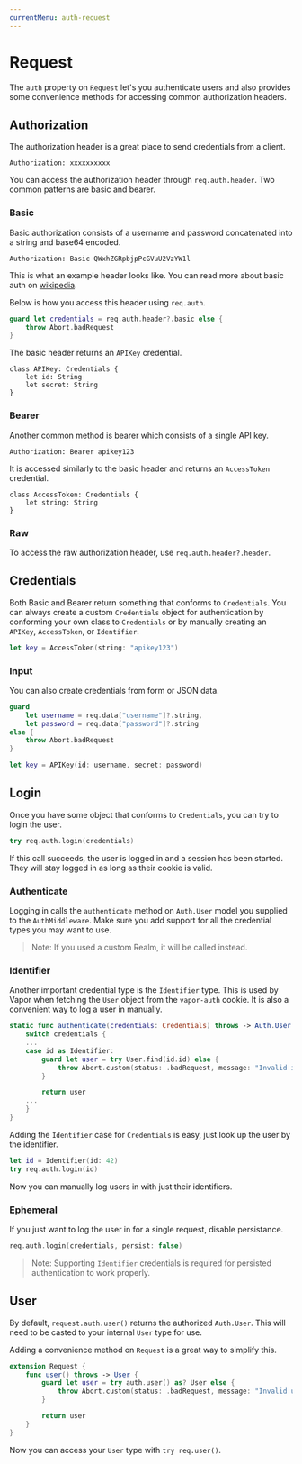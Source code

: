 ```yaml
---
currentMenu: auth-request
---
```


# Request

The `auth` property on `Request` let's you authenticate users and also provides some convenience methods for accessing common authorization headers.

## Authorization

The authorization header is a great place to send credentials from a client. 

```
Authorization: xxxxxxxxxx
```

You can access the authorization header through `req.auth.header`. Two common patterns are basic and bearer.

### Basic

Basic authorization consists of a username and password concatenated into a string and base64 encoded.

```
Authorization: Basic QWxhZGRpbjpPcGVuU2VzYW1l
```

This is what an example header looks like. You can read more about basic auth on [wikipedia](https://en.wikipedia.org/wiki/Basic_access_authentication).

Below is how you access this header using `req.auth`.

```swift
guard let credentials = req.auth.header?.basic else {
    throw Abort.badRequest
}
```

The basic header returns an `APIKey` credential.

```
class APIKey: Credentials {
	let id: String
	let secret: String
}
```

### Bearer

Another common method is bearer which consists of a single API key.

```
Authorization: Bearer apikey123
```

It is accessed similarly to the basic header and returns an `AccessToken` credential.

```
class AccessToken: Credentials {
	let string: String
}
```

### Raw

To access the raw authorization header, use `req.auth.header?.header`.

## Credentials

Both Basic and Bearer return something that conforms to `Credentials`. You can always create a custom `Credentials` object for authentication by conforming your own class to `Credentials` or by manually creating an `APIKey`, `AccessToken`, or `Identifier`.

```swift
let key = AccessToken(string: "apikey123")
```

### Input

You can also create credentials from form or JSON data.

```swift
guard 
	let username = req.data["username"]?.string,
	let password = req.data["password"]?.string
else {
	throw Abort.badRequest
}

let key = APIKey(id: username, secret: password)
```

## Login

Once you have some object that conforms to `Credentials`, you can try to login the user.

```swift
try req.auth.login(credentials)
```

If this call succeeds, the user is logged in and a session has been started. They will stay logged in as long as their cookie is valid.

### Authenticate

Logging in calls the `authenticate` method on `Auth.User` model you supplied to the `AuthMiddleware`. Make sure you add support for all the credential types you may want to use.

> Note: If you used a custom Realm, it will be called instead.

### Identifier

Another important credential type is the `Identifier` type. This is used by Vapor when fetching the `User` object from the `vapor-auth` cookie. It is also a convenient way to log a user in manually.

```swift
static func authenticate(credentials: Credentials) throws -> Auth.User {
	switch credentials {
	...
	case id as Identifier:
		guard let user = try User.find(id.id) else {
			throw Abort.custom(status: .badRequest, message: "Invalid identifier.")
		}

		return user
	...
	}
}
```

Adding the `Identifier` case for `Credentials` is easy, just look up the user by the identifier.

```swift
let id = Identifier(id: 42)
try req.auth.login(id)
```

Now you can manually log users in with just their identifiers.

### Ephemeral

If you just want to log the user in for a single request, disable persistance. 

```swift
req.auth.login(credentials, persist: false)
```

> Note: Supporting `Identifier` credentials is required for persisted authentication to work properly.

## User

By default, `request.auth.user()` returns the authorized `Auth.User`. This will need to be casted to your internal `User` type for use.

Adding a convenience method on `Request` is a great way to simplify this.

```swift
extension Request {
    func user() throws -> User {
        guard let user = try auth.user() as? User else {
            throw Abort.custom(status: .badRequest, message: "Invalid user type.")
        }

        return user
    }
}
```

Now you can access your `User` type with `try req.user()`.
